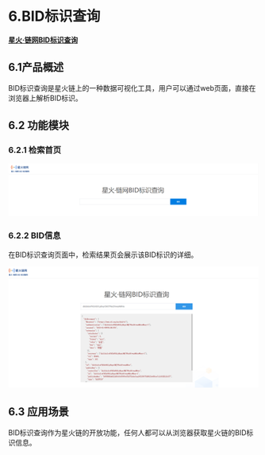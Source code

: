 # 6.BID标识查询

**[星火·链网BID标识查询](http://test-bj-bidresolver.bitfactory.cn/)**

<a name="mzYWs"></a>

## 6.1产品概述

BID标识查询是星火链上的一种数据可视化工具，用户可以通过web页面，直接在浏览器上解析BID标识。
<a name="FQBXC"></a>

## 6.2 功能模块

<a name="OvAsU"></a>

### 6.2.1 检索首页

<img src="../_static/images/image-20230223104848041.png" />
<a name="nTvGV"></a>

### 6.2.2 BID信息

在BID标识查询页面中，检索结果页会展示该BID标识的详细。<br />

<img src="../_static/images/image-20230223104950430.png" />
<a name="mKJBx"></a>

## 6.3 应用场景

BID标识查询作为星火链的开放功能，任何人都可以从浏览器获取星火链的BID标识信息。<br />
<a name="yKLey"></a>

